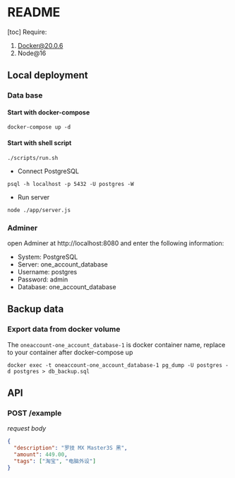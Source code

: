 # README
[toc]
Require:
1. Docker@20.0.6
2. Node@16


## Local deployment
### Data base
#### Start with docker-compose
```shell
docker-compose up -d
```
#### Start with shell script
```
./scripts/run.sh
```
* Connect PostgreSQL
```
psql -h localhost -p 5432 -U postgres -W
```
* Run server
```
node ./app/server.js
```
### Adminer
open Adminer at http://localhost:8080 and enter the following information:
* System: PostgreSQL
* Server: one_account_database
* Username: postgres
* Password: admin
* Database: one_account_database

## Backup data
### Export data from docker volume
The `oneaccount-one_account_database-1` is docker container name, replace to your container after docker-compose up
```shell
docker exec -t oneaccount-one_account_database-1 pg_dump -U postgres -d postgres > db_backup.sql
```
## API
### POST /example
*request body*
```json
{
  "description": "罗技 MX Master3S 黑",
  "amount": 449.00,
  "tags": ["淘宝", "电脑外设"]
}
```
